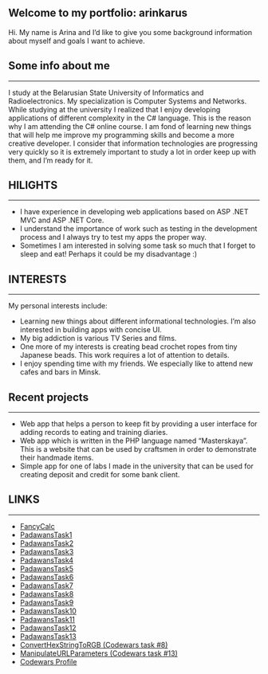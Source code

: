 ## Welcome to my portfolio: arinkarus
Hi. My name is Arina and I’d like to give you some background information about myself and goals I want to achieve.

## Some info about me
***
I study at the Belarusian State University of Informatics and Radioelectronics. My specialization is Computer Systems and Networks. While studying at the university I realized that I enjoy developing applications of different complexity in the C# language. This is the reason why I am attending the C# online course. I am fond of learning new things that will help me improve my programming skills and become a more creative developer. I consider that information technologies are progressing very quickly so it is extremely important to study a lot in order keep up with them, and I’m ready for it.

## HILIGHTS
***
* I have experience in developing web applications based on ASP .NET MVC and ASP .NET Core.
* I understand the importance of work such as testing in the development process and I always try to test my apps the proper way.
* Sometimes I am interested in solving some task so much that I forget to sleep and eat! Perhaps it could be my disadvantage :)

## INTERESTS
***
My personal interests include:
* Learning new things about different informational technologies. 
I’m also interested in building apps with concise UI.
* My big addiction is various TV Series and films.
* One more of my interests is creating bead crochet ropes from tiny Japanese beads. 
This work requires a lot of attention to details.
* I enjoy spending time with my friends. 
We especially like to attend new cafes and bars in Minsk.

## Recent projects
***
* Web app that helps a person to keep fit by providing a user interface for adding records to eating and training diaries.
* Web app which is written in the PHP language named “Masterskaya”. This is a website that can be used by craftsmen in order to demonstrate their handmade items.
* Simple app for one of labs I made in the university that can be used for creating deposit and credit for some bank client.

## LINKS 
***
* [FancyCalc](https://github.com/arinkarus/FancyCalc)
* [PadawansTask1](https://github.com/arinkarus/PadawansTask1)
* [PadawansTask2](https://github.com/arinkarus/PadawansTask2)
* [PadawansTask3](https://github.com/arinkarus/PadawansTask3)
* [PadawansTask4](https://github.com/arinkarus/PadawansTask4)
* [PadawansTask5](https://github.com/arinkarus/PadawansTask5)
* [PadawansTask6](https://github.com/arinkarus/PadawansTask6)
* [PadawansTask7](https://github.com/arinkarus/PadawansTask7)
* [PadawansTask8](https://github.com/arinkarus/PadawansTask8)
* [PadawansTask9](https://github.com/arinkarus/PadawansTask9)
* [PadawansTask10](https://github.com/arinkarus/PadawansTask10)
* [PadawansTask11](https://github.com/arinkarus/PadawansTask11)
* [PadawansTask12](https://github.com/arinkarus/PadawansTask12)
* [PadawansTask13](https://github.com/arinkarus/PadawansTask13)
* [ConvertHexStringToRGB (Codewars task #8)](https://github.com/arinkarus/ConvertHexStringToRGB) 
* [ManipulateURLParameters (Codewars task #13)](https://github.com/arinkarus/ManipulateURLParameters) 
* [Codewars Profile](https://www.codewars.com/users/arinkarus)

